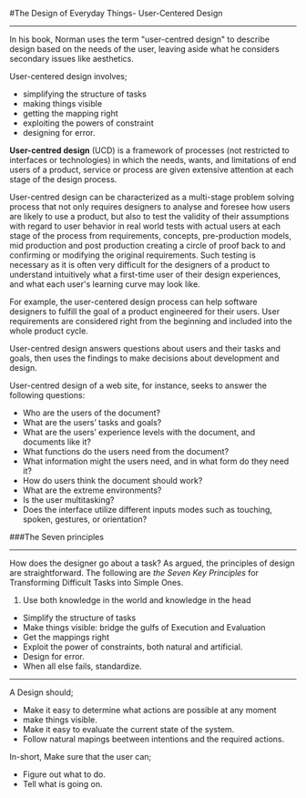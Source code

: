 #The Design of Everyday Things- User-Centered Design
***
In his book, Norman uses the term "user-centred design" to describe design based on the needs of the user, leaving aside what he considers secondary issues like aesthetics.

User-centered design involves;
* simplifying the structure of tasks
* making things visible
* getting the mapping right
* exploiting the powers of constraint
* designing for error.


**User-centred design** (UCD) is a framework of processes (not restricted to interfaces or technologies) in which the needs, wants, and limitations of end users of a product, service or process are given extensive attention at each stage of the design process.

User-centred design can be characterized as a multi-stage problem solving process that not only requires designers to analyse and foresee how users are likely to use a product, but also to test the validity of their assumptions with regard to user behavior in real world tests with actual users at each stage of the process from requirements, concepts, pre-production models, mid production and post production creating a circle of proof back to and confirming or modifying the original requirements. Such testing is necessary as it is often very difficult for the designers of a product to understand intuitively what a first-time user of their design experiences, and what each user's learning curve may look like.

For example, the user-centered design process can help software designers to fulfill the goal of a product engineered for their users. User requirements are considered right from the beginning and included into the whole product cycle. 

User-centred design answers questions about users and their tasks and goals, then uses the findings to make decisions about development and design.

User-centred design of a web site, for instance, seeks to answer the following questions:
* Who are the users of the document?
* What are the users’ tasks and goals?
* What are the users’ experience levels with the document, and documents like it?
* What functions do the users need from the document?
* What information might the users need, and in what form do they need it?
* How do users think the document should work?
* What are the extreme environments?
* Is the user multitasking?
* Does the interface utilize different inputs modes such as touching, spoken, gestures, or orientation?

###The Seven principles
___

How does the designer go about a task? As argued, the principles of design are straightforward. The following are _the Seven Key Principles_ for Transforming Difficult Tasks into Simple Ones.

1. Use both knowledge in the world and knowledge in the head
+ Simplify the structure of tasks
+ Make things visible: bridge the gulfs of Execution and Evaluation
+ Get the mappings right
+ Exploit the power of constraints, both natural and artificial.
+ Design for error.
+ When all else fails, standardize.
___

A Design should;
* Make it easy to determine what actions are possible at any moment
* make things visible.
* Make it easy to evaluate the current state of the system.
* Follow natural mapings beetween intentions and the required actions.

In-short, Make sure that the user can;
* Figure out what to do.
* Tell what is going on.